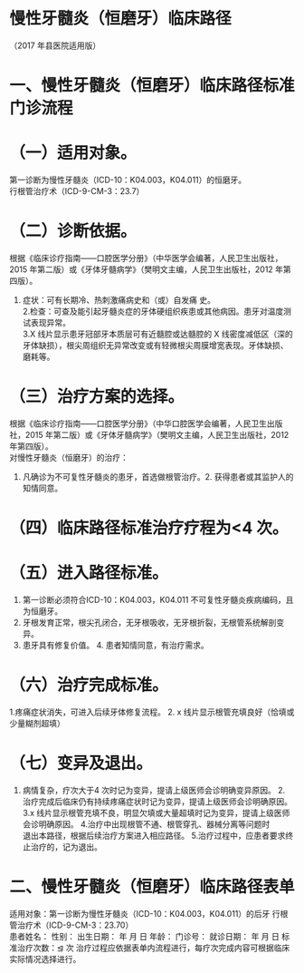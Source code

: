 # 慢性牙髓炎（恒磨牙）临床路径  
（2017 年县医院适用版）  
# 一、慢性牙髓炎（恒磨牙）临床路径标准门诊流程  
# （一）适用对象。  
第一诊断为慢性牙髓炎（ICD-10：K04.003，K04.011）的恒磨牙。  
行根管治疗术（ICD-9-CM-3：23.7）  
# （二）诊断依据。  
根据《临床诊疗指南——口腔医学分册》（中华医学会编著，人民卫生出版社，2015 年第二版）或《牙体牙髓病学》（樊明文主编，人民卫生出版社，2012 年第四版）。  
1. 症状：可有长期冷、热刺激痛病史和（或）自发痛 史。  
2.检查：可查及能引起牙髓炎症的牙体硬组织疾患或其他病因。患牙对温度测试表现异常。  
3.X 线片显示患牙冠部牙本质层可有近髓腔或达髓腔的 X 线密度减低区（深的牙体缺损），根尖周组织无异常改变或有轻微根尖周膜增宽表现。牙体缺损、磨耗等。  
# （三）治疗方案的选择。  
根据《临床诊疗指南——口腔医学分册》（中华口腔医学会编著，人民卫生出版社，2015 年第二版）或《牙体牙髓病学》（樊明文主编，人民卫生出版社，2012 年第四版）。  
对慢性牙髓炎（恒磨牙）的治疗：  
1. 凡确诊为不可复性牙髓炎的患牙，首选做根管治疗。2. 获得患者或其监护人的知情同意。  
# （四）临床路径标准治疗疗程为<4 次。  
# （五）进入路径标准。  
1. 第一诊断必须符合ICD-10：K04.003，K04.011 不可复性牙髓炎疾病编码，且为恒磨牙。  
2. 牙根发育正常，根尖孔闭合，无牙根吸收，无牙根折裂，无根管系统解剖变异。  
3. 患牙具有修复价值。 4. 患者知情同意，有治疗需求。  
# （六）治疗完成标准。  
1.疼痛症状消失，可进入后续牙体修复流程。 2. x 线片显示根管充填良好（恰填或少量糊剂超填）  
# （七）变异及退出。  
1. 病情复杂，疗次大于4 次时记为变异，提请上级医师会诊明确变异原因。 2. 治疗完成后临床仍有持续疼痛症状时记为变异，提请上级医师会诊明确原因。 3.x 线片显示根管充填不良，明显欠填或大量超填时记为变异，提请上级医师会诊明确原因。 4.治疗中出现根管不通、根管穿孔、器械分离等问题时  
退出本路径，根据后续治疗方案进入相应路径。 5.治疗过程中，应患者要求终止治疗的，记为退出。  
# 二、慢性牙髓炎（恒磨牙）临床路径表单  
适用对象：第一诊断为慢性牙髓炎（ICD-10：K04.003，K04.011）的后牙 行根管治疗术（ICD-9-CM-3：23.70）  
患者姓名：               性别：     出生日期：       年    月    日 年龄：     门诊号：                 就诊日期：       年    月    日   标准治疗次数：$\trianglelefteq$ 次 治疗过程应依据表单内流程进行，每疗次完成内容可根据临床实际情况选择进行。  
